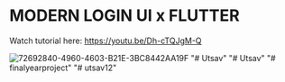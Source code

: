 # MODERN LOGIN UI x FLUTTER

Watch tutorial here: https://youtu.be/Dh-cTQJgM-Q

![72692840-4960-4603-B21E-3BC8442AA19F](https://user-images.githubusercontent.com/29016489/206952739-29d2403c-c26b-472f-9f4d-fdc0e1458326.JPG)
"# Utsav" 
"# Utsav" 
"# finalyearproject" 
"# utsav12" 
